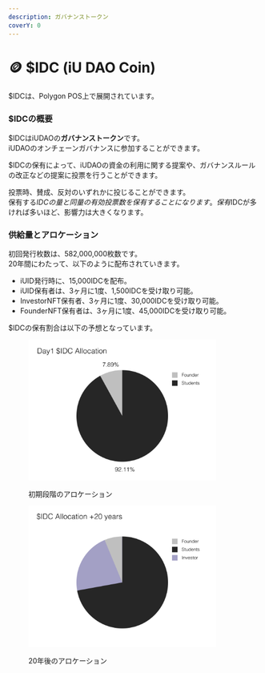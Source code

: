 ```yaml
---
description: ガバナンストークン
coverY: 0
---
```


# 🪙 $IDC (iU DAO Coin)

$IDCは、Polygon POS上で展開されています。

### $IDCの概要

$IDCはiUDAOの**ガバナンストークン**です。\
iUDAOのオンチェーンガバナンスに参加することができます。

$IDCの保有によって、iUDAOの資金の利用に関する提案や、ガバナンスルールの改正などの提案に投票を行うことができます。

投票時、賛成、反対のいずれかに投じることができます。\
保有する$IDCの量と同量の有効投票数を保有することになります。保有$IDCが多ければ多いほど、影響力は大きくなります。

### 供給量とアロケーション

初回発行枚数は、582,000,000枚数です。\
20年間にわたって、以下のように配布されていきます。

* iUID発行時に、15,000IDCを配布。
* iUID保有者は、3ヶ月に1度、1,500IDCを受け取り可能。
* InvestorNFT保有者、3ヶ月に1度、30,000IDCを受け取り可能。
* FounderNFT保有者は、3ヶ月に1度、45,000IDCを受け取り可能。

$IDCの保有割合は以下の予想となっています。

<figure><img src="../.gitbook/assets/Day1-allocation.png" alt="" width="375"><figcaption><p>初期段階のアロケーション</p></figcaption></figure>

<figure><img src="../.gitbook/assets/20years-allocation.png" alt="" width="375"><figcaption><p>20年後のアロケーション</p></figcaption></figure>
